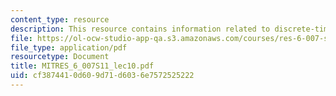 ```yaml
---
content_type: resource
description: This resource contains information related to discrete-time fourier series.
file: https://ol-ocw-studio-app-qa.s3.amazonaws.com/courses/res-6-007-signals-and-systems-spring-2011/cf3874410d609d71d6036e7572525222_MITRES_6_007S11_lec10.pdf
file_type: application/pdf
resourcetype: Document
title: MITRES_6_007S11_lec10.pdf
uid: cf387441-0d60-9d71-d603-6e7572525222
---
```

